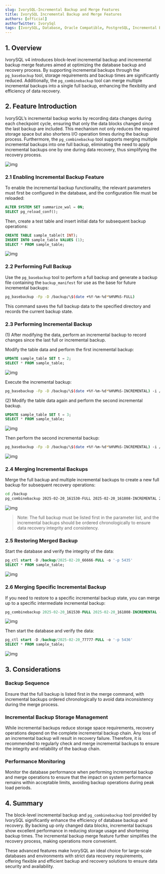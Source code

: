 ```yaml
---
slug: IvorySQL-Incremental Backup and Merge Features
title: IvorySQL Incremental Backup and Merge Features
authors: [official]
authorTwitter: IvorySql
tags: [IvorySQL, Database, Oracle Compatible, PostgreSQL, Incremental Backup]
---
```


## 1. Overview

IvorySQL v4 introduces block-level incremental backup and incremental backup merge features aimed at optimizing the database backup and recovery process. By supporting incremental backups through the `pg_basebackup` tool, storage requirements and backup times are significantly reduced. Additionally, the `pg_combinebackup` tool can merge multiple incremental backups into a single full backup, enhancing the flexibility and efficiency of data recovery.

## 2. Feature Introduction

IvorySQL’s incremental backup works by recording data changes during each checkpoint cycle, ensuring that only the data blocks changed since the last backup are included. This mechanism not only reduces the required storage space but also shortens I/O operation times during the backup process. Furthermore, the `pg_combinebackup` tool supports merging multiple incremental backups into one full backup, eliminating the need to apply incremental backups one by one during data recovery, thus simplifying the recovery process.

![img](20250320-1.png)

### 2.1 Enabling Incremental Backup Feature

To enable the incremental backup functionality, the relevant parameters must first be configured in the database, and the configuration file must be reloaded:

```sql
ALTER SYSTEM SET summarize_wal = ON;
SELECT pg_reload_conf();
``` 

Then, create a test table and insert initial data for subsequent backup operations:

```sql
CREATE TABLE sample_table(t INT);
INSERT INTO sample_table VALUES (1);
SELECT * FROM sample_table;
``` 

![img](20250320-2.png)

### 2.2 Performing Full Backup

Use the `pg_basebackup` tool to perform a full backup and generate a backup file containing the `backup_manifest` for use as the base for future incremental backups:

```bash
pg_basebackup -Fp -D /backup/\$(date +%Y-%m-%d*%H%M%S-FULL)
``` 

This command saves the full backup data to the specified directory and records the current backup state.

### 2.3 Performing Incremental Backup

(1) After modifying the data, perform an incremental backup to record changes since the last full or incremental backup.

Modify the table data and perform the first incremental backup:

```sql
UPDATE sample_table SET t = 2;
SELECT * FROM sample_table;
```

![img](20250320-3.png)

Execute the incremental backup:

```bash
pg_basebackup -Fp -D /backup/\$(date +%Y-%m-%d*%H%M%S-INCREMENTAL) -i /backup/2025-02-20_161530-FULL/backup_manifest
```

(2) Modify the table data again and perform the second incremental backup.

```sql
UPDATE sample_table SET t = 3;
SELECT * FROM sample_table;
```

![img](20250320-4.png)

Then perform the second incremental backup:

```bash
pg_basebackup -Fp -D /backup/\$(date +%Y-%m-%d*%H%M%S-INCREMENTAL) -i /backup/2025-02-20_161808-INCREMENTAL/backup_manifest
```

![img](20250320-5.png)

### 2.4 Merging Incremental Backups

Merge the full backup and multiple incremental backups to create a new full backup for subsequent recovery operations:

```bash
cd /backup
pg_combinebackup 2025-02-20_161530-FULL 2025-02-20_161808-INCREMENTAL 2025-02-20_162115-INCREMENTAL -o 2025-02-20_66666-FULL
```

![img](20250320-6.png)

> Note: The full backup must be listed first in the parameter list, and the incremental backups should be ordered chronologically to ensure data recovery integrity and consistency.

### 2.5 Restoring Merged Backup

Start the database and verify the integrity of the data:

```sql
pg_ctl start -D /backup/2025-02-20_66666-FULL -o '-p 5435'
SELECT * FROM sample_table;
```

![img](20250320-7.png)

### 2.6 Merging Specific Incremental Backup

If you need to restore to a specific incremental backup state, you can merge up to a specific intermediate incremental backup:

```sql
pg_combinebackup 2025-02-20_161530-FULL 2025-02-20_161808-INCREMENTAL -o 2025-02-20_77777-FULL
```

![img](20250320-8.png)

Then start the database and verify the data:

```sql
pg_ctl start -D /backup/2025-02-20_77777-FULL -o '-p 5436'
SELECT * FROM sample_table;
```

![img](20250320-9.png)

## 3. Considerations

### Backup Sequence
Ensure that the full backup is listed first in the merge command, with incremental backups ordered chronologically to avoid data inconsistency during the merge process.
  
### Incremental Backup Storage Management
While incremental backups reduce storage space requirements, recovery operations depend on the complete incremental backup chain. Any loss of an incremental backup will result in recovery failure. Therefore, it is recommended to regularly check and merge incremental backups to ensure the integrity and reliability of the backup chain.

### Performance Monitoring
Monitor the database performance when performing incremental backup and merge operations to ensure that the impact on system performance remains within acceptable limits, avoiding backup operations during peak load periods.

## 4. Summary

The block-level incremental backup and `pg_combinebackup` tool provided by IvorySQL significantly enhance the efficiency of database backup and recovery. By backing up only changed data blocks, incremental backups show excellent performance in reducing storage usage and shortening backup times. The incremental backup merge feature further simplifies the recovery process, making operations more convenient.

These advanced features make IvorySQL an ideal choice for large-scale databases and environments with strict data recovery requirements, offering flexible and efficient backup and recovery solutions to ensure data security and availability.